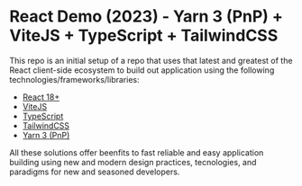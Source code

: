 # React Demo (2023) - Yarn 3 (PnP) + ViteJS + TypeScript + TailwindCSS

This repo is an initial setup of a repo that uses that latest and greatest of the React client-side ecosystem to build out application using the following technologies/frameworks/libraries:

- [React 18+](https://react.dev/)
- [ViteJS](https://vitejs.dev/)
- [TypeScript](https://www.typescriptlang.org/)
- [TailwindCSS](https://tailwindcss.com/)
- [Yarn 3 (PnP)](https://yarnpkg.com/features/pnp)

All these solutions offer beenfits to fast reliable and easy application building using new and modern design practices, tecnologies, and paradigms for new and seasoned developers.
